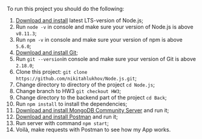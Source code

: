 To run this project you should do the following:

1. [Download and install](https://nodejs.org/en/) latest LTS-version of Node.js;
2. Run `node -v` in console and make sure your version of Node.js is above `v8.11.3`;
3. Run `npm -v` in console and make sure your version of npm is above `5.6.0`;
4. [Download and install Git](https://git-scm.com/downloads);
6. Run `git --version`in console and make sure your version of Git is above `2.18.0`;
7. Clone this project: `git clone https://github.com/nikitahlukhov/Node.js.git`;
8. Change directory to directory of the project `cd Node.js`;
9. Change branch to HW3 `git checkout HW3`;
10. Change directory to the backend part of the project `cd Back`;
11. Run `npm install` to install the dependencies;
12. [Download and install MongoDB Community Server](https://www.mongodb.com/download-center/community) and run it;
13. [Download and install Postman](https://www.postman.com/) and run it;
13. Run server with command `npm start`;
14. Voilà, make requests with Postman to see how my App works.

